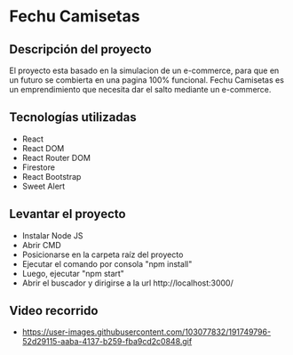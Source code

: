 # Fechu Camisetas
## Descripción del proyecto
El proyecto esta basado en la simulacion de un e-commerce, para que en un futuro se combierta en una pagina 100% funcional. Fechu Camisetas es un emprendimiento que necesita dar el salto mediante un e-commerce.
## Tecnologías utilizadas
- React
- React DOM
- React Router DOM
- Firestore
- React Bootstrap
- Sweet Alert
## Levantar el proyecto
- Instalar Node JS
- Abrir CMD
- Posicionarse en la carpeta raíz del proyecto
- Ejecutar el comando por consola "npm install"
- Luego, ejecutar "npm start"
- Abrir el buscador y dirigirse a la url http://localhost:3000/
## Video recorrido
- https://user-images.githubusercontent.com/103077832/191749796-52d29115-aaba-4137-b259-fba9cd2c0848.gif